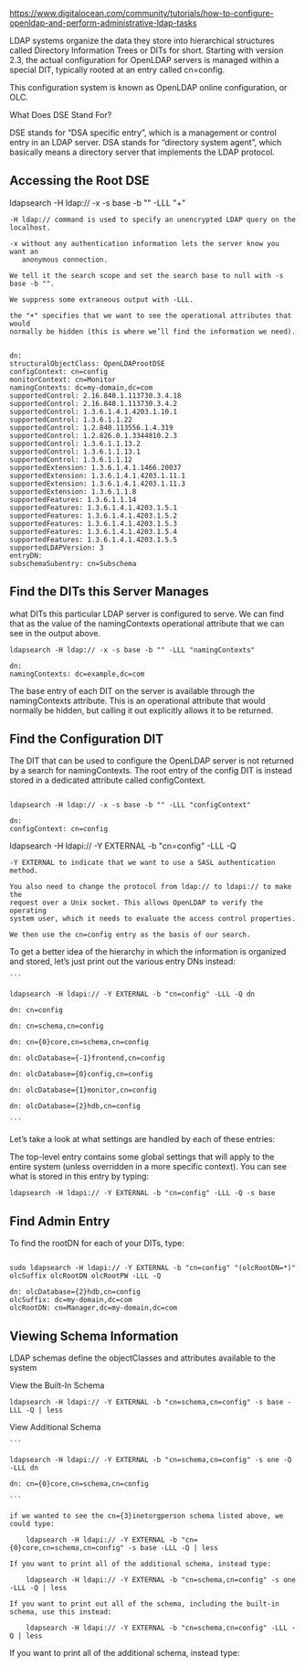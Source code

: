 
https://www.digitalocean.com/community/tutorials/how-to-configure-openldap-and-perform-administrative-ldap-tasks

LDAP systems organize the data they store into hierarchical structures called
Directory Information Trees or DITs for short. Starting with version 2.3, the
actual configuration for OpenLDAP servers is managed within a special DIT,
typically rooted at an entry called cn=config.


This configuration system is known as OpenLDAP online configuration, or OLC.


What Does DSE Stand For?

DSE stands for “DSA specific entry”, which is a management or control entry in
an LDAP server. DSA stands for “directory system agent”, which basically means
a directory server that implements the LDAP protocol.



## Accessing the Root DSE

ldapsearch -H ldap:// -x -s base -b "" -LLL "+"

    -H ldap:// command is used to specify an unencrypted LDAP query on the localhost.

    -x without any authentication information lets the server know you want an
       anonymous connection.

    We tell it the search scope and set the search base to null with -s base -b "".

    We suppress some extraneous output with -LLL.

    the "+" specifies that we want to see the operational attributes that would
    normally be hidden (this is where we’ll find the information we need).

```

dn:
structuralObjectClass: OpenLDAProotDSE
configContext: cn=config
monitorContext: cn=Monitor
namingContexts: dc=my-domain,dc=com
supportedControl: 2.16.840.1.113730.3.4.18
supportedControl: 2.16.840.1.113730.3.4.2
supportedControl: 1.3.6.1.4.1.4203.1.10.1
supportedControl: 1.3.6.1.1.22
supportedControl: 1.2.840.113556.1.4.319
supportedControl: 1.2.826.0.1.3344810.2.3
supportedControl: 1.3.6.1.1.13.2
supportedControl: 1.3.6.1.1.13.1
supportedControl: 1.3.6.1.1.12
supportedExtension: 1.3.6.1.4.1.1466.20037
supportedExtension: 1.3.6.1.4.1.4203.1.11.1
supportedExtension: 1.3.6.1.4.1.4203.1.11.3
supportedExtension: 1.3.6.1.1.8
supportedFeatures: 1.3.6.1.1.14
supportedFeatures: 1.3.6.1.4.1.4203.1.5.1
supportedFeatures: 1.3.6.1.4.1.4203.1.5.2
supportedFeatures: 1.3.6.1.4.1.4203.1.5.3
supportedFeatures: 1.3.6.1.4.1.4203.1.5.4
supportedFeatures: 1.3.6.1.4.1.4203.1.5.5
supportedLDAPVersion: 3
entryDN:
subschemaSubentry: cn=Subschema

```


## Find the DITs this Server Manages

what DITs this particular LDAP server is configured to serve. We can find that
as the value of the namingContexts operational attribute that we can see in the
output above.

```
ldapsearch -H ldap:// -x -s base -b "" -LLL "namingContexts"

dn:
namingContexts: dc=example,dc=com
```

The base entry of each DIT on the server is available through the
namingContexts attribute. This is an operational attribute that would normally
be hidden, but calling it out explicitly allows it to be returned.


## Find the Configuration DIT


The DIT that can be used to configure the OpenLDAP server is not returned by a
search for namingContexts. The root entry of the config DIT is instead stored
in a dedicated attribute called configContext.


```

ldapsearch -H ldap:// -x -s base -b "" -LLL "configContext"

dn:
configContext: cn=config

```

ldapsearch -H ldapi:// -Y EXTERNAL -b "cn=config" -LLL -Q

    -Y EXTERNAL to indicate that we want to use a SASL authentication method.

    You also need to change the protocol from ldap:// to ldapi:// to make the
    request over a Unix socket. This allows OpenLDAP to verify the operating
    system user, which it needs to evaluate the access control properties.

    We then use the cn=config entry as the basis of our search.


To get a better idea of the hierarchy in which the information is organized and
stored, let’s just print out the various entry DNs instead:


    ```

    ldapsearch -H ldapi:// -Y EXTERNAL -b "cn=config" -LLL -Q dn

    dn: cn=config

    dn: cn=schema,cn=config

    dn: cn={0}core,cn=schema,cn=config

    dn: olcDatabase={-1}frontend,cn=config

    dn: olcDatabase={0}config,cn=config

    dn: olcDatabase={1}monitor,cn=config

    dn: olcDatabase={2}hdb,cn=config

    ```

Let’s take a look at what settings are handled by each of these entries:

The top-level entry contains some global settings that will apply to the entire
system (unless overridden in a more specific context). You can see what is
stored in this entry by typing:

    ldapsearch -H ldapi:// -Y EXTERNAL -b "cn=config" -LLL -Q -s base


## Find Admin Entry


To find the rootDN for each of your DITs, type:

```

sudo ldapsearch -H ldapi:// -Y EXTERNAL -b "cn=config" "(olcRootDN=*)" olcSuffix olcRootDN olcRootPW -LLL -Q

dn: olcDatabase={2}hdb,cn=config
olcSuffix: dc=my-domain,dc=com
olcRootDN: cn=Manager,dc=my-domain,dc=com

```

## Viewing Schema Information

LDAP schemas define the objectClasses and attributes available to the system


View the Built-In Schema

    ldapsearch -H ldapi:// -Y EXTERNAL -b "cn=schema,cn=config" -s base -LLL -Q | less

View Additional Schema

    ```

    ldapsearch -H ldapi:// -Y EXTERNAL -b "cn=schema,cn=config" -s one -Q -LLL dn

    dn: cn={0}core,cn=schema,cn=config

    ```

    if we wanted to see the cn={3}inetorgperson schema listed above, we could type:
        
        ldapsearch -H ldapi:// -Y EXTERNAL -b "cn={0}core,cn=schema,cn=config" -s base -LLL -Q | less

    If you want to print all of the additional schema, instead type:
        
        ldapsearch -H ldapi:// -Y EXTERNAL -b "cn=schema,cn=config" -s one -LLL -Q | less

    If you want to print out all of the schema, including the built-in schema, use this instead:
        
        ldapsearch -H ldapi:// -Y EXTERNAL -b "cn=schema,cn=config" -LLL -Q | less


If you want to print all of the additional schema, instead type:

    
